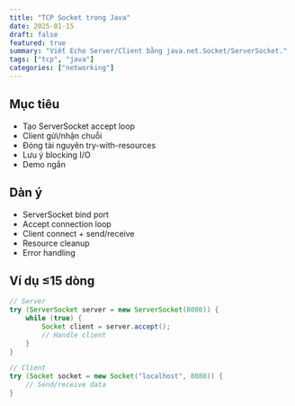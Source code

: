 ```yaml
---
title: "TCP Socket trong Java"
date: 2025-01-15
draft: false
featured: true
summary: "Viết Echo Server/Client bằng java.net.Socket/ServerSocket."
tags: ["tcp", "java"]
categories: ["networking"]
---
```


## Mục tiêu

- Tạo ServerSocket accept loop
- Client gửi/nhận chuỗi
- Đóng tài nguyên try-with-resources
- Lưu ý blocking I/O
- Demo ngắn

## Dàn ý

- ServerSocket bind port
- Accept connection loop
- Client connect + send/receive
- Resource cleanup
- Error handling

## Ví dụ ≤15 dòng

```java
// Server
try (ServerSocket server = new ServerSocket(8080)) {
    while (true) {
        Socket client = server.accept();
        // Handle client
    }
}

// Client
try (Socket socket = new Socket("localhost", 8080)) {
    // Send/receive data
}
```
